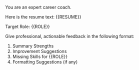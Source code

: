 You are an expert career coach.

Here is the resume text:
{{RESUME}}

Target Role: {{ROLE}}

Give professional, actionable feedback in the following format:
1. Summary Strengths
2. Improvement Suggestions
3. Missing Skills for {{ROLE}}
4. Formatting Suggestions (if any)